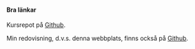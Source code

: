 #### Bra länkar

Kursrepot på [Github](https://github.com/dbwebb-se/oophp).

Min redovisning, d.v.s. denna webbplats, finns också på [Github](https://github.com/pees17/oophp-v5).
